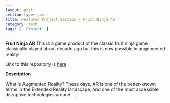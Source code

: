 ```yaml
---
layout: post
section-type: post
title: Featured Project Section - Fruit Ninja AR
category: tech
tags: [ 'Project' ]
---
```

**Fruit Ninja AR**
This is a game product of the classic fruit ninja game classically played about decade ago but this is now possible in augemented reality!

Link to this repository is [here](https://github.com/LuCkYProgram/Fruit-Ninja-AR)

**Description**

What is Augmented Reality? These days, AR is one of the better-known terms in the Extended Reality landscape, and one of the most accessible disruptive technologies around.
...
